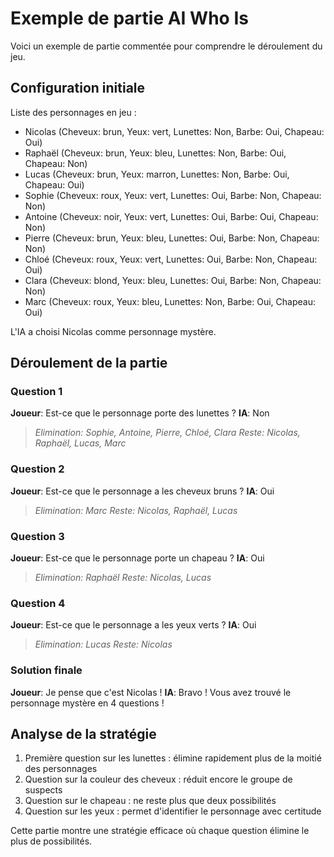 # Exemple de partie AI Who Is

Voici un exemple de partie commentée pour comprendre le déroulement du jeu.

## Configuration initiale

Liste des personnages en jeu :
- Nicolas (Cheveux: brun, Yeux: vert, Lunettes: Non, Barbe: Oui, Chapeau: Oui)
- Raphaël (Cheveux: brun, Yeux: bleu, Lunettes: Non, Barbe: Oui, Chapeau: Non)
- Lucas (Cheveux: brun, Yeux: marron, Lunettes: Non, Barbe: Oui, Chapeau: Oui)
- Sophie (Cheveux: roux, Yeux: vert, Lunettes: Oui, Barbe: Non, Chapeau: Non)
- Antoine (Cheveux: noir, Yeux: vert, Lunettes: Oui, Barbe: Oui, Chapeau: Non)
- Pierre (Cheveux: brun, Yeux: bleu, Lunettes: Oui, Barbe: Non, Chapeau: Non)
- Chloé (Cheveux: roux, Yeux: vert, Lunettes: Oui, Barbe: Non, Chapeau: Oui)
- Clara (Cheveux: blond, Yeux: bleu, Lunettes: Oui, Barbe: Non, Chapeau: Non)
- Marc (Cheveux: roux, Yeux: bleu, Lunettes: Non, Barbe: Oui, Chapeau: Oui)

L'IA a choisi Nicolas comme personnage mystère.

## Déroulement de la partie

### Question 1
**Joueur**: Est-ce que le personnage porte des lunettes ?
**IA**: Non
> *Elimination: Sophie, Antoine, Pierre, Chloé, Clara*
> *Reste: Nicolas, Raphaël, Lucas, Marc*

### Question 2
**Joueur**: Est-ce que le personnage a les cheveux bruns ?
**IA**: Oui
> *Elimination: Marc*
> *Reste: Nicolas, Raphaël, Lucas*

### Question 3
**Joueur**: Est-ce que le personnage porte un chapeau ?
**IA**: Oui
> *Elimination: Raphaël*
> *Reste: Nicolas, Lucas*

### Question 4
**Joueur**: Est-ce que le personnage a les yeux verts ?
**IA**: Oui
> *Elimination: Lucas*
> *Reste: Nicolas*

### Solution finale
**Joueur**: Je pense que c'est Nicolas !
**IA**: Bravo ! Vous avez trouvé le personnage mystère en 4 questions !

## Analyse de la stratégie

1. Première question sur les lunettes : élimine rapidement plus de la moitié des personnages
2. Question sur la couleur des cheveux : réduit encore le groupe de suspects
3. Question sur le chapeau : ne reste plus que deux possibilités
4. Question sur les yeux : permet d'identifier le personnage avec certitude

Cette partie montre une stratégie efficace où chaque question élimine le plus de possibilités.
